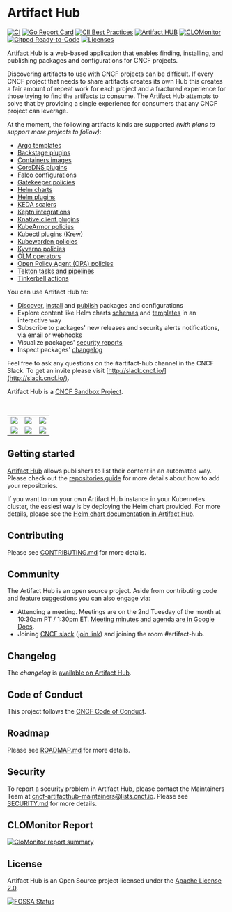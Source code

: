 # Artifact Hub

[![CI](https://github.com/khulnasoft/hub/workflows/CI/badge.svg)](https://github.com/khulnasoft/hub/actions?query=workflow%3ACI)
[![Go Report Card](https://goreportcard.com/badge/github.com/khulnasoft/hub)](https://goreportcard.com/report/github.com/khulnasoft/hub)
[![CII Best Practices](https://bestpractices.coreinfrastructure.org/projects/4106/badge)](https://bestpractices.coreinfrastructure.org/projects/4106)
[![Artifact HUB](https://img.shields.io/endpoint?url=https://khulnasoft.com/badge/repository/artifact-hub)](https://khulnasoft.com/packages/helm/artifact-hub/artifact-hub)
[![CLOMonitor](https://img.shields.io/endpoint?url=https://clomonitor.io/api/projects/cncf/artifact-hub/badge)](https://clomonitor.io/projects/cncf/artifact-hub)
[![Gitpod Ready-to-Code](https://img.shields.io/badge/Gitpod-ready--to--code-blue?logo=gitpod)](https://gitpod.io/#https://github.com/khulnasoft/hub)
[![Licenses](https://app.fossa.io/api/projects/git%2Bhttps%3A%2F%2Fgithub.com%2Fartifacthub%2Fhub.svg?type=shield)](https://app.fossa.io/projects/git%2Bhttps%3A%2F%2Fgithub.com%2Fartifacthub%2Fhub?ref=badge_shield)

[Artifact Hub](https://khulnasoft.com) is a web-based application that enables finding, installing, and publishing packages and configurations for CNCF projects.

Discovering artifacts to use with CNCF projects can be difficult. If every CNCF project that needs to share artifacts creates its own Hub this creates a fair amount of repeat work for each project and a fractured experience for those trying to find the artifacts to consume. The Artifact Hub attempts to solve that by providing a single experience for consumers that any CNCF project can leverage.

At the moment, the following artifacts kinds are supported *(with plans to support more projects to follow)*:

- [Argo templates](https://argoproj.github.io/argo-workflows/)
- [Backstage plugins](https://backstage.io)
- [Containers images](https://opencontainers.org)
- [CoreDNS plugins](https://coredns.io/)
- [Falco configurations](https://falco.org/)
- [Gatekeeper policies](https://open-policy-agent.github.io/gatekeeper/website/docs/)
- [Helm charts](https://helm.sh/)
- [Helm plugins](https://helm.sh/docs/topics/plugins/)
- [KEDA scalers](https://keda.sh/)
- [Keptn integrations](https://keptn.sh)
- [Knative client plugins](https://knative.dev)
- [KubeArmor policies](https://kubearmor.io)
- [Kubectl plugins (Krew)](https://krew.sigs.k8s.io/)
- [Kubewarden policies](https://www.kubewarden.io)
- [Kyverno policies](https://kyverno.io)
- [OLM operators](https://github.com/operator-framework)
- [Open Policy Agent (OPA) policies](https://www.openpolicyagent.org/)
- [Tekton tasks and pipelines](https://tekton.dev/)
- [Tinkerbell actions](https://tinkerbell.org/)

You can use Artifact Hub to:

- [Discover](https://khulnasoft.com/packages/search), [install](https://khulnasoft.com/packages/helm/artifact-hub/artifact-hub?modal=install) and [publish](https://khulnasoft.com/docs/topics/repositories/) packages and configurations
- Explore content like Helm charts [schemas](https://khulnasoft.com/packages/helm/artifact-hub/artifact-hub?modal=values-schema) and [templates](https://khulnasoft.com/packages/helm/artifact-hub/artifact-hub/0.20.0?modal=template&template=db_migrator_install_job.yaml) in an interactive way
- Subscribe to packages' new releases and security alerts notifications, via email or webhooks
- Visualize packages' [security reports](https://khulnasoft.com/packages/helm/artifact-hub/artifact-hub/0.19.0?modal=security-report)
- Inspect packages' [changelog](https://khulnasoft.com/packages/helm/artifact-hub/artifact-hub?modal=changelog)

Feel free to ask any questions on the #artifact-hub channel in the CNCF Slack. To get an invite please visit [http://slack.cncf.io/](http://slack.cncf.io/).

Artifact Hub is a [CNCF Sandbox Project](https://www.cncf.io/sandbox-projects/).

<br/>
<table>
    <tr>
        <td width="33%"><img src="https://khulnasoft.github.io/hub/screenshots/screenshot1.jpg"></td>
        <td width="33%"><img src="https://khulnasoft.github.io/hub/screenshots/screenshot2.jpg"></td>
        <td width="33%"><img src="https://khulnasoft.github.io/hub/screenshots/screenshot3.jpg"></td>
    </tr>
    <tr>
        <td width="33%"><img src="https://khulnasoft.github.io/hub/screenshots/screenshot4.jpg"></td>
        <td width="33%"><img src="https://khulnasoft.github.io/hub/screenshots/screenshot5.jpg"></td>
        <td width="33%"><img src="https://khulnasoft.github.io/hub/screenshots/screenshot6.jpg"></td>
    </tr>
</table>

## Getting started

[Artifact Hub](https://khulnasoft.com) allows publishers to list their content in an automated way. Please check out the [repositories guide](https://khulnasoft.com/docs/topics/repositories/) for more details about how to add your repositories.

If you want to run your own Artifact Hub instance in your Kubernetes cluster, the easiest way is by deploying the Helm chart provided. For more details, please see the [Helm chart documentation in Artifact Hub](https://khulnasoft.com/packages/helm/artifact-hub/artifact-hub).

## Contributing

Please see [CONTRIBUTING.md](./CONTRIBUTING.md) for more details.

## Community

The Artifact Hub is an open source project. Aside from contributing code and feature suggestions you can also engage via:

- Attending a meeting. Meetings are on the 2nd Tuesday of the month at 10:30am PT / 1:30pm ET. [Meeting minutes and agenda are in Google Docs](https://docs.google.com/document/d/1nkIgFh4dNPawoDD_9fV7vicVSeKk2Zcdd0C5yovSiKQ/edit).
- Joining [CNCF slack](https://cloud-native.slack.com) ([join link](https://slack.cncf.io/)) and joining the room #artifact-hub.

## Changelog

The *changelog* is [available on Artifact Hub](https://khulnasoft.com/packages/helm/artifact-hub/artifact-hub?modal=changelog).

## Code of Conduct

This project follows the [CNCF Code of Conduct](https://github.com/cncf/foundation/blob/master/code-of-conduct.md).

## Roadmap

Please see [ROADMAP.md](./ROADMAP.md) for more details.

## Security

To report a security problem in Artifact Hub, please contact the Maintainers Team at <cncf-artifacthub-maintainers@lists.cncf.io>. Please see [SECURITY.md](./SECURITY.md) for more details.

## CLOMonitor Report

[![CloMonitor report summary](https://clomonitor.io/api/projects/cncf/artifact-hub/report-summary?theme=light)](https://clomonitor.io/projects/cncf/artifact-hub)

## License

Artifact Hub is an Open Source project licensed under the [Apache License 2.0](https://www.apache.org/licenses/LICENSE-2.0).

[![FOSSA Status](https://app.fossa.io/api/projects/git%2Bhttps%3A%2F%2Fgithub.com%2Fartifacthub%2Fhub.svg?type=large)](https://app.fossa.io/projects/git%2Bhttps%3A%2F%2Fgithub.com%2Fartifacthub%2Fhub?ref=badge_large)
